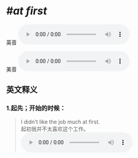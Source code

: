 # ***\#at first*** 
英音
<audio src="./media/at first1_AAC.aac" controls="controls"></audio>

美音
<audio src="./media/at first2_AAC.aac" controls="controls"></audio>



  

英文释义
---
### 1.**起先；开始的时候：**  

 > I didn't like the job much at first.  
 > 起初我并不太喜欢这个工作。    
<audio src="./media/first-6.aac" controls="controls"></audio>


